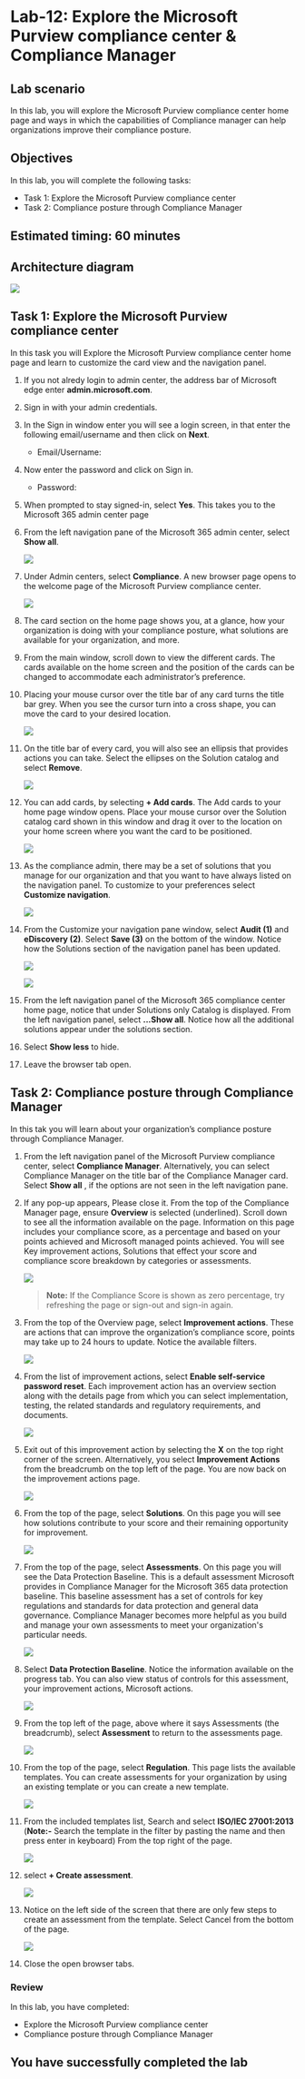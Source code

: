 # Lab-12: Explore the Microsoft Purview compliance center & Compliance Manager

## Lab scenario
In this lab, you will explore the Microsoft Purview compliance center home page and ways in which the capabilities of Compliance manager can help organizations improve their compliance posture.

## Objectives

In this lab, you will complete the following tasks:

+ Task 1: Explore the Microsoft Purview compliance center
+ Task 2: Compliance posture through Compliance Manager

## Estimated timing: 60 minutes

## Architecture diagram

![](../Images/sc900lab12.png)


## Task 1: Explore the Microsoft Purview compliance center
 In this task  you will Explore the Microsoft Purview compliance center home page and learn to customize the card view and the navigation panel.

1. If you not alredy login to admin center, the address bar of Microsoft edge enter **admin.microsoft.com**.

1. Sign in with your admin credentials.
   
1. In the Sign in window enter you will see a login screen, in that enter the following email/username and then click on **Next**. 

    * Email/Username: <inject key="AzureAdUserEmail"></inject>

1. Now enter the password and click on Sign in.
   
   * Password: <inject key="AzureAdUserPassword"></inject>
  
1. When prompted to stay signed-in, select **Yes**. This takes you to the Microsoft 365 admin center page

1. From the left navigation pane of the Microsoft 365 admin center, select **Show all**.

     ![](../Images/module4/lab12/1-1.png)

1. Under Admin centers, select **Compliance**.  A new browser page opens to the welcome page of the Microsoft Purview compliance center.

     ![](../Images/module4/lab12/1.png)
     
1. The card section on the home page shows you, at a glance, how your organization is doing with your compliance posture, what solutions are available for your organization, and more.
1. From the main window, scroll down to view the different cards. The cards available on the home screen and the position of the cards can be changed to accommodate each administrator’s preference.  
1. Placing your mouse cursor over the title bar of any card turns the title bar grey.  When you see the cursor turn into a cross shape, you can move the card to your desired location.

     ![](../Images/module4/lab12/2-1.png)
     
1. On the title bar of every card, you will also see an ellipsis that provides actions you can take.  Select the ellipses on the Solution catalog and select **Remove**.
    
     ![](../Images/module4/lab12/2.png)
     
1. You can add cards, by selecting **+ Add cards**.  The Add cards to your home page window opens.  Place your mouse cursor over the Solution catalog card shown in this window and drag it over to the location on your home screen where you want the card to be positioned.

     ![](../Images/module4/lab12/3.png)
     
1. As the compliance admin, there may be a set of solutions that you manage for our organization and that you want to have always listed on the navigation panel.  To customize to your preferences select **Customize navigation**. 

     ![](../Images/module4/lab12/4.png)
     
1. From the Customize your navigation pane window, select **Audit (1)**  and **eDiscovery (2)**.  Select **Save (3)** on the bottom of the window.  Notice how the Solutions section of the navigation panel has been updated.

     ![](../Images/lab12-(1).png)
     
     ![](../Images/lab12-2.png)
     
1. From the left navigation panel of the Microsoft 365 compliance center home page, notice that under Solutions only Catalog is displayed.  From the left navigation panel, select **...Show all**.  Notice how all the additional solutions appear under the solutions section.  

1. Select **Show less** to hide.
     
1. Leave the browser tab open.

## Task 2: Compliance posture through Compliance Manager
 In this tak you will learn about your organization’s compliance posture through Compliance Manager.

1. From the left navigation panel of the Microsoft Purview compliance center, select **Compliance Manager**.  Alternatively, you can select Compliance Manager on the title bar of the Compliance Manager card. Select **Show all** , if the options are not seen in the left navigation pane. 

1. If any pop-up appears, Please close it. From the top of the Compliance Manager page, ensure **Overview** is selected (underlined). Scroll down to see all the information available on the page.  Information on this page includes your compliance score, as a percentage and based on your points achieved and Microsoft managed points achieved.   You will see Key improvement actions, Solutions that effect your score and compliance score breakdown by categories or assessments.

     ![](../Images/module4/lab12/5.png)

    >**Note:** If the Compliance Score is shown as zero percentage, try refreshing the page or sign-out and sign-in again.
 
1. From the top of the Overview page, select **Improvement actions**.  These are actions that can improve the organization’s compliance score, points may take up to 24 hours to update.  Notice the available filters.

     ![](../Images/module4/lab12/6-1.png)

1. From the list of improvement actions, select **Enable self-service password reset**.  Each improvement action has an overview section along with the details page from which you can select implementation, testing, the related standards and regulatory requirements, and documents.

     ![](../Images/module4/lab12/6-2.png)

1. Exit out of this improvement action by selecting the **X** on the top right corner of the screen.  Alternatively, you select **Improvement Actions** from the breadcrumb on the top left of the page.  You are now back on the improvement actions page.

     ![](../Images/module4/lab12/6.png)

1. From the top of the page, select **Solutions**. On this page you will see how solutions contribute to your score and their remaining opportunity for improvement.

     ![](../Images/module4/lab12/6-3.png)

1. From the top of the page, select **Assessments**. On this page you will see the Data Protection Baseline.  This is a default assessment Microsoft provides in Compliance Manager for the Microsoft 365 data protection baseline.  This baseline assessment has a set of controls for key regulations and standards for data protection and general data governance. Compliance Manager becomes more helpful as you build and manage your own assessments to meet your organization's particular needs.

     ![](../Images/module4/lab12/new1.png)

1. Select **Data Protection Baseline**.  Notice the information available on the progress tab.  You can also view status of controls for this assessment, your improvement actions, Microsoft actions.

     ![](../Images/module4/lab12/new2.png)

1. From the top left of the page, above where it says Assessments (the breadcrumb), select **Assessment** to return to the assessments page.  

     ![](../Images/module4/lab12/new3.png)

1. From the top of the page, select **Regulation**.  This page lists the available templates. You can create assessments for your organization by using an existing template or you can create a new template.

   ![](../Images/lab12-3.png)
 
1. From the included templates list, Search and select **ISO/IEC 27001:2013** (**Note:-** Search the template in the filter by pasting the name and then press enter in keyboard) From the top right of the page.

   ![](../Images/lab12-4.png)

1. select **+ Create assessment**.
   
   ![](../Images/lab12-5.png)

1. Notice on the left side of the screen that there are only few steps to create an assessment from the template.  Select Cancel from the bottom of the page.
     
   ![](../Images/lab12-6.png)

1. Close the open browser tabs.

### Review
In this lab, you have completed:
- Explore the Microsoft Purview compliance center
- Compliance posture through Compliance Manager
  
## You have successfully completed the lab
